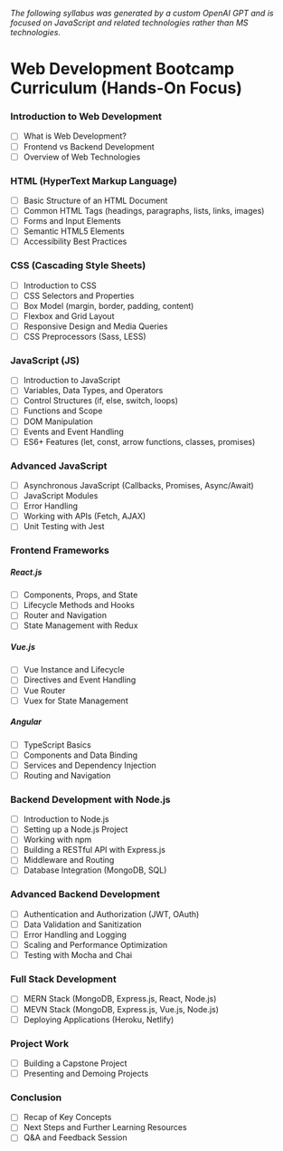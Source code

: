 *The following syllabus was generated by a custom OpenAI GPT and is focused on JavaScript and related technologies rather than MS technologies.*
# Web Development Bootcamp Curriculum (Hands-On Focus)
### Introduction to Web Development
- [ ] What is Web Development?
- [ ] Frontend vs Backend Development
- [ ] Overview of Web Technologies
### HTML (HyperText Markup Language)
- [ ] Basic Structure of an HTML Document
- [ ] Common HTML Tags (headings, paragraphs, lists, links, images)
- [ ] Forms and Input Elements
- [ ] Semantic HTML5 Elements
- [ ] Accessibility Best Practices
### CSS (Cascading Style Sheets)
- [ ] Introduction to CSS
- [ ] CSS Selectors and Properties
- [ ] Box Model (margin, border, padding, content)
- [ ] Flexbox and Grid Layout
- [ ] Responsive Design and Media Queries
- [ ] CSS Preprocessors (Sass, LESS)
### JavaScript (JS)
- [ ] Introduction to JavaScript
- [ ] Variables, Data Types, and Operators
- [ ] Control Structures (if, else, switch, loops)
- [ ] Functions and Scope
- [ ] DOM Manipulation
- [ ] Events and Event Handling
- [ ] ES6+ Features (let, const, arrow functions, classes, promises)
### Advanced JavaScript
- [ ] Asynchronous JavaScript (Callbacks, Promises, Async/Await)
- [ ] JavaScript Modules
- [ ] Error Handling
- [ ] Working with APIs (Fetch, AJAX)
- [ ] Unit Testing with Jest
### Frontend Frameworks
##### React.js
- [ ] Components, Props, and State
- [ ] Lifecycle Methods and Hooks
- [ ] Router and Navigation
- [ ] State Management with Redux
##### Vue.js
- [ ] Vue Instance and Lifecycle
- [ ] Directives and Event Handling
- [ ] Vue Router
- [ ] Vuex for State Management
##### Angular
- [ ] TypeScript Basics
- [ ] Components and Data Binding
- [ ] Services and Dependency Injection
- [ ] Routing and Navigation
### Backend Development with Node.js
- [ ] Introduction to Node.js
- [ ] Setting up a Node.js Project
- [ ] Working with npm
- [ ] Building a RESTful API with Express.js
- [ ] Middleware and Routing
- [ ] Database Integration (MongoDB, SQL)
### Advanced Backend Development
- [ ] Authentication and Authorization (JWT, OAuth)
- [ ] Data Validation and Sanitization
- [ ] Error Handling and Logging
- [ ] Scaling and Performance Optimization
- [ ] Testing with Mocha and Chai
### Full Stack Development
- [ ] MERN Stack (MongoDB, Express.js, React, Node.js)
- [ ] MEVN Stack (MongoDB, Express.js, Vue.js, Node.js)
- [ ] Deploying Applications (Heroku, Netlify)
### Project Work
- [ ] Building a Capstone Project
- [ ] Presenting and Demoing Projects
### Conclusion
- [ ] Recap of Key Concepts
- [ ] Next Steps and Further Learning Resources
- [ ] Q&A and Feedback Session